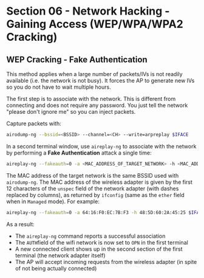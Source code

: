 # Section 06 - Network Hacking - Gaining Access (WEP/WPA/WPA2 Cracking)

## WEP Cracking - Fake Authentication

This method applies when a large number of packets/IVs is not readily available (i.e. the network is not busy). It forces the AP to generate new IVs so you do not have to wait multiple hours.

The first step is to associate with the network. This is different from connecting and does not require any password. You just tell the network "please don't ignore me" so you can inject packets.

Capture packets with:
```bash
airodump-ng --bssid=<BSSID> --channel=<CH> --write=arpreplay $IFACE
```

In a second terminal window, use `aireplay-ng` to associate with the network by performing a **Fake Authentication** attack a single time:
```bash
aireplay-ng --fakeauth=0 -a <MAC_ADDRESS_OF_TARGET_NETWORK> -h <MAC_ADDRESS_OF_ADAPTER> $IFACE
```

The MAC address of the target network is the same BSSID used with `airodump-ng`. The MAC address of the wireless adapter is given by the first 12 characters of the `unspec` field of the network adapter (with dashes replaced by columns), as returned by `ifconfig` (same as the `ether` field when in `Managed` mode). For example:
```bash
aireplay-ng --fakeauth=0 -a 64:16:F0:EC:7B:F3 -h 48:5D:60:2A:45:25 $IFACE
```

As a result:
- The `aireplay-ng` command reports a successful association
- The `AUTH`field of the wifi network is now set to `OPN` in the first terminal
- A new connected client shows up in the second section of the first terminal (the network adapter itself)
- The AP will accept incoming requests from the wireless adapter (in spite of not being actually connected)
